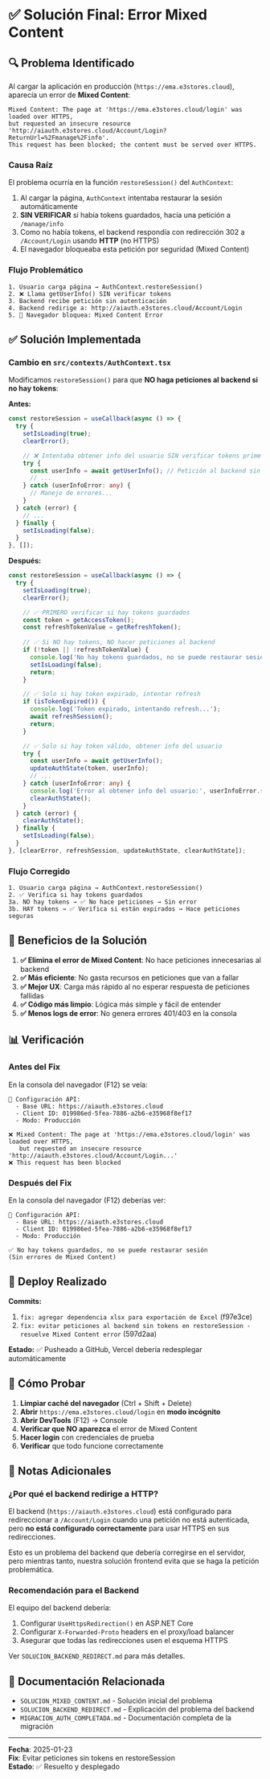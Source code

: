 # ✅ Solución Final: Error Mixed Content

## 🔍 Problema Identificado

Al cargar la aplicación en producción (`https://ema.e3stores.cloud`), aparecía un error de **Mixed Content**:

```
Mixed Content: The page at 'https://ema.e3stores.cloud/login' was loaded over HTTPS, 
but requested an insecure resource 'http://aiauth.e3stores.cloud/Account/Login?ReturnUrl=%2Fmanage%2Finfo'. 
This request has been blocked; the content must be served over HTTPS.
```

### Causa Raíz

El problema ocurría en la función `restoreSession()` del `AuthContext`:

1. Al cargar la página, `AuthContext` intentaba restaurar la sesión automáticamente
2. **SIN VERIFICAR** si había tokens guardados, hacía una petición a `/manage/info`
3. Como no había tokens, el backend respondía con redirección 302 a `/Account/Login` usando **HTTP** (no HTTPS)
4. El navegador bloqueaba esta petición por seguridad (Mixed Content)

### Flujo Problemático

```
1. Usuario carga página → AuthContext.restoreSession()
2. ❌ Llama getUserInfo() SIN verificar tokens
3. Backend recibe petición sin autenticación
4. Backend redirige a: http://aiauth.e3stores.cloud/Account/Login
5. 🚫 Navegador bloquea: Mixed Content Error
```

## ✅ Solución Implementada

### Cambio en `src/contexts/AuthContext.tsx`

Modificamos `restoreSession()` para que **NO haga peticiones al backend si no hay tokens**:

**Antes:**
```typescript
const restoreSession = useCallback(async () => {
  try {
    setIsLoading(true);
    clearError();

    // ❌ Intentaba obtener info del usuario SIN verificar tokens primero
    try {
      const userInfo = await getUserInfo(); // Petición al backend sin tokens
      // ...
    } catch (userInfoError: any) {
      // Manejo de errores...
    }
  } catch (error) {
    // ...
  } finally {
    setIsLoading(false);
  }
}, []);
```

**Después:**
```typescript
const restoreSession = useCallback(async () => {
  try {
    setIsLoading(true);
    clearError();

    // ✅ PRIMERO verificar si hay tokens guardados
    const token = getAccessToken();
    const refreshTokenValue = getRefreshToken();
    
    // ✅ Si NO hay tokens, NO hacer peticiones al backend
    if (!token || !refreshTokenValue) {
      console.log('No hay tokens guardados, no se puede restaurar sesión');
      setIsLoading(false);
      return;
    }

    // ✅ Solo si hay token expirado, intentar refresh
    if (isTokenExpired()) {
      console.log('Token expirado, intentando refresh...');
      await refreshSession();
      return;
    }

    // ✅ Solo si hay token válido, obtener info del usuario
    try {
      const userInfo = await getUserInfo();
      updateAuthState(token, userInfo);
      // ...
    } catch (userInfoError: any) {
      console.log('Error al obtener info del usuario:', userInfoError.status);
      clearAuthState();
    }
  } catch (error) {
    clearAuthState();
  } finally {
    setIsLoading(false);
  }
}, [clearError, refreshSession, updateAuthState, clearAuthState]);
```

### Flujo Corregido

```
1. Usuario carga página → AuthContext.restoreSession()
2. ✅ Verifica si hay tokens guardados
3a. NO hay tokens → ✅ No hace peticiones → Sin error
3b. HAY tokens → ✅ Verifica si están expirados → Hace peticiones seguras
```

## 🎯 Beneficios de la Solución

1. **✅ Elimina el error de Mixed Content**: No hace peticiones innecesarias al backend
2. **✅ Más eficiente**: No gasta recursos en peticiones que van a fallar
3. **✅ Mejor UX**: Carga más rápido al no esperar respuesta de peticiones fallidas
4. **✅ Código más limpio**: Lógica más simple y fácil de entender
5. **✅ Menos logs de error**: No genera errores 401/403 en la consola

## 📊 Verificación

### Antes del Fix

En la consola del navegador (F12) se veía:

```
🔧 Configuración API:
  - Base URL: https://aiauth.e3stores.cloud
  - Client ID: 019986ed-5fea-7886-a2b6-e35968f8ef17
  - Modo: Producción
  
❌ Mixed Content: The page at 'https://ema.e3stores.cloud/login' was loaded over HTTPS, 
   but requested an insecure resource 'http://aiauth.e3stores.cloud/Account/Login...'
❌ This request has been blocked
```

### Después del Fix

En la consola del navegador (F12) deberías ver:

```
🔧 Configuración API:
  - Base URL: https://aiauth.e3stores.cloud
  - Client ID: 019986ed-5fea-7886-a2b6-e35968f8ef17
  - Modo: Producción
  
✅ No hay tokens guardados, no se puede restaurar sesión
(Sin errores de Mixed Content)
```

## 🚀 Deploy Realizado

**Commits:**
1. `fix: agregar dependencia xlsx para exportación de Excel` (f97e3ce)
2. `fix: evitar peticiones al backend sin tokens en restoreSession - resuelve Mixed Content error` (597d2aa)

**Estado:** ✅ Pusheado a GitHub, Vercel debería redesplegar automáticamente

## 🧪 Cómo Probar

1. **Limpiar caché del navegador** (Ctrl + Shift + Delete)
2. **Abrir** `https://ema.e3stores.cloud/login` en **modo incógnito**
3. **Abrir DevTools** (F12) → Console
4. **Verificar que NO aparezca** el error de Mixed Content
5. **Hacer login** con credenciales de prueba
6. **Verificar** que todo funcione correctamente

## 📝 Notas Adicionales

### ¿Por qué el backend redirige a HTTP?

El backend (`https://aiauth.e3stores.cloud`) está configurado para redireccionar a `/Account/Login` cuando una petición no está autenticada, pero **no está configurado correctamente** para usar HTTPS en sus redirecciones.

Esto es un problema del backend que debería corregirse en el servidor, pero mientras tanto, nuestra solución frontend evita que se haga la petición problemática.

### Recomendación para el Backend

El equipo del backend debería:

1. Configurar `UseHttpsRedirection()` en ASP.NET Core
2. Configurar `X-Forwarded-Proto` headers en el proxy/load balancer
3. Asegurar que todas las redirecciones usen el esquema HTTPS

Ver `SOLUCION_BACKEND_REDIRECT.md` para más detalles.

## 🔗 Documentación Relacionada

- `SOLUCION_MIXED_CONTENT.md` - Solución inicial del problema
- `SOLUCION_BACKEND_REDIRECT.md` - Explicación del problema del backend
- `MIGRACION_AUTH_COMPLETADA.md` - Documentación completa de la migración

---

**Fecha**: 2025-01-23  
**Fix**: Evitar peticiones sin tokens en restoreSession  
**Estado**: ✅ Resuelto y desplegado

